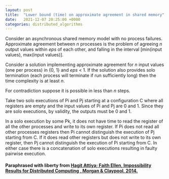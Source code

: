 ```yaml
---
layout: post
title:  "Lower bound (time) on approximate agreement in shared memory"
date:   2021-12-07 20:25:00 +0000
categories: distributed_algorithms
---
```


Consider an asynchronous shared memory model with no process failures. Approximate agreement between _n_ processes is the problem of agreeing _n_ output values within _eps_ of each other, and falling in the interval [min(input values), max(input values)].

Consider a solution implementing approximate agreement for _n_ input values (one per process) in {0, 1} and _eps_ < 1. If the solution also provides solo termination (each process will terminate if run sufficiently long) then the time complexity is at least _n_.

For contradiction suppose it is possible in less than _n_ steps.

Take two solo executions of Pi and Pj starting at a configuration C where all registers are empty and the input values of Pi and Pj are 0 and 1. Since they are solo executions, by validity, the outputs must be 0 and 1.

In a solo execution by some Pk, it does not have time to read the register of all the other processes and write to its own register. If Pi does not read all other processes registers then Pi cannot distinguish the execution of Pj starting from C. If it does read other registers but does not write to its own register, then Pj cannot distinguish the execution of Pi starting from C. In either case there is a concatenation of solo executions resulting in faulty pairwise execution.

#### Paraphrased with liberty from [Hagit Attiya; Faith Ellen, Impossibility Results for Distributed Computing , Morgan & Claypool, 2014.](https://ieeexplore.ieee.org/document/6855592/)
